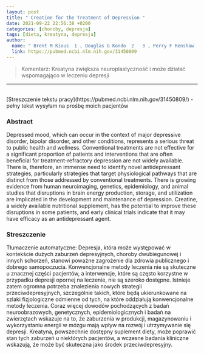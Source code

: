 ```yaml
---
layout: post
title: " Creatine for the Treatment of Depression "
date: 2021-09-22 22:56:38 +0200
categories: [choroby, depresja]
tags: [dieta, kreatyna, depresja]
author:
  name: " Brent M Kious  1 , Douglas G Kondo  2   3 , Perry F Renshaw  2   3 "
  link: https://pubmed.ncbi.nlm.nih.gov/31450809
---
```

> Komentarz: Kreatyna zwiększa neuroplastyczność i może działać wspomagająco w leczeniu depresji


<hr>
<br>
[Streszczenie tekstu pracy](https://pubmed.ncbi.nlm.nih.gov/31450809/) - pełny tekst wysyłam na prośbę moich pacjentów


### Abstract
Depressed mood, which can occur in the context of major depressive disorder, bipolar disorder, and other conditions, represents a serious threat to public health and wellness. Conventional treatments are not effective for a significant proportion of patients and interventions that are often beneficial for treatment-refractory depression are not widely available. There is, therefore, an immense need to identify novel antidepressant strategies, particularly strategies that target physiological pathways that are distinct from those addressed by conventional treatments. There is growing evidence from human neuroimaging, genetics, epidemiology, and animal studies that disruptions in brain energy production, storage, and utilization are implicated in the development and maintenance of depression. Creatine, a widely available nutritional supplement, has the potential to improve these disruptions in some patients, and early clinical trials indicate that it may have efficacy as an antidepressant agent.

### Streszczenie
Tłumaczenie automatyczne:
Depresja, która może występować w kontekście dużych zaburzeń depresyjnych, choroby dwubiegunowej i innych schorzeń, stanowi poważne zagrożenie dla zdrowia publicznego i dobrego samopoczucia. Konwencjonalne metody leczenia nie są skuteczne u znacznej części pacjentów, a interwencje, które są często korzystne w przypadku depresji opornej na leczenie, nie są szeroko dostępne. Istnieje zatem ogromna potrzeba znalezienia nowych strategii przeciwdepresyjnych, szczególnie takich, które będą ukierunkowane na szlaki fizjologiczne odmienne od tych, na które oddziałują konwencjonalne metody leczenia. Coraz więcej dowodów pochodzących z badań neuroobrazowych, genetycznych, epidemiologicznych i badań na zwierzętach wskazuje na to, że zaburzenia w produkcji, magazynowaniu i wykorzystaniu energii w mózgu mają wpływ na rozwój i utrzymywanie się depresji. Kreatyna, powszechnie dostępny suplement diety, może poprawić stan tych zaburzeń u niektórych pacjentów, a wczesne badania kliniczne wskazują, że może być skuteczna jako środek przeciwdepresyjny. 
